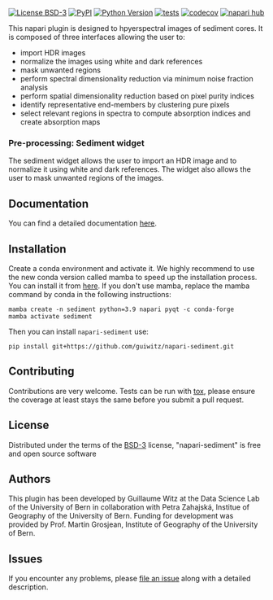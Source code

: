 
[![License BSD-3](https://img.shields.io/pypi/l/napari-sediment.svg?color=green)](https://github.com/guiwitz/napari-sediment/raw/main/LICENSE)
[![PyPI](https://img.shields.io/pypi/v/napari-sediment.svg?color=green)](https://pypi.org/project/napari-sediment)
[![Python Version](https://img.shields.io/pypi/pyversions/napari-sediment.svg?color=green)](https://python.org)
[![tests](https://github.com/guiwitz/napari-sediment/workflows/tests/badge.svg)](https://github.com/guiwitz/napari-sediment/actions)
[![codecov](https://codecov.io/gh/guiwitz/napari-sediment/branch/main/graph/badge.svg)](https://codecov.io/gh/guiwitz/napari-sediment)
[![napari hub](https://img.shields.io/endpoint?url=https://api.napari-hub.org/shields/napari-sediment)](https://napari-hub.org/plugins/napari-sediment)

This napari plugin is designed to hpyerspectral images of sediment cores. It is composed of three interfaces allowing the user to:

- import HDR images
- normalize the images using white and dark references
- mask unwanted regions
- perform spectral dimensionality reduction via minimum noise fraction analysis
- perform spatial dimensionality reduction based on pixel purity indices
- identify representative end-members by clustering pure pixels
- select relevant regions in spectra to compute absorption indices and create absorption maps 

### Pre-processing: Sediment widget

The sediment widget allows the user to import an HDR image and to normalize it using white and dark references. The widget also allows the user to mask unwanted regions of the images.

## Documentation

You can find a detailed documentation [here](https://guiwitz.github.io/napari-sediment).
## Installation

Create a conda environment and activate it. We highly recommend to use the new conda version called mamba to speed up the installation process. You can install it from [here](https://github.com/conda-forge/miniforge#mambaforge). If you don't use mamba, replace the mamba command by conda in the following instructions:

    mamba create -n sediment python=3.9 napari pyqt -c conda-forge
    mamba activate sediment

Then you can install `napari-sediment` use:

    pip install git+https://github.com/guiwitz/napari-sediment.git


## Contributing

Contributions are very welcome. Tests can be run with [tox], please ensure
the coverage at least stays the same before you submit a pull request.

## License

Distributed under the terms of the [BSD-3] license,
"napari-sediment" is free and open source software

## Authors

This plugin has been developed by Guillaume Witz at the Data Science Lab of the University of Bern in collaboration with Petra Zahajská, Institue of Geography of the University of Bern. Funding for development was provided by Prof. Martin Grosjean, Institute of Geography of the University of Bern.

## Issues

If you encounter any problems, please [file an issue] along with a detailed description.

[napari]: https://github.com/napari/napari
[Cookiecutter]: https://github.com/audreyr/cookiecutter
[@napari]: https://github.com/napari
[MIT]: http://opensource.org/licenses/MIT
[BSD-3]: http://opensource.org/licenses/BSD-3-Clause
[GNU GPL v3.0]: http://www.gnu.org/licenses/gpl-3.0.txt
[GNU LGPL v3.0]: http://www.gnu.org/licenses/lgpl-3.0.txt
[Apache Software License 2.0]: http://www.apache.org/licenses/LICENSE-2.0
[Mozilla Public License 2.0]: https://www.mozilla.org/media/MPL/2.0/index.txt
[cookiecutter-napari-plugin]: https://github.com/napari/cookiecutter-napari-plugin

[file an issue]: https://github.com/guiwitz/napari-sediment/issues

[napari]: https://github.com/napari/napari
[tox]: https://tox.readthedocs.io/en/latest/
[pip]: https://pypi.org/project/pip/
[PyPI]: https://pypi.org/
